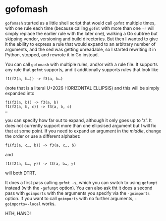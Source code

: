 # gofomash

`gofomash` started as a little shell script that would call `gofmt` multiple times, with one rule each time (because calling `gofmt` with more than one `-r` will simply replace the earlier rule with the later one), walking a Go subtree but skipping vendor, versioning and build directories.
But then I wanted to give it the ability to express a rule that would expand to an arbitrary number of arguments, and the sed was getting unreadable, so I started rewriting it in Python, stopped, and rewrote it in Go instead.

You can call `gofomash` with multiple rules, and/or with a rule file. It supports any rule that `gofmt` supports, and it additionally supports rules that look like

    f1(f2(a, b…)) -> f3(a, b…)

(note that is a literal U+2026 HORIZONTAL ELLIPSIS) and this will be simply expanded into

    f1(f2(a, b)) -> f3(a, b)
    f1(f2(a, b, c)) -> f3(a, b, c)
    …

you can specify how far out to expand, although it only goes up to 'z'. It does not currently support more than one ellipsised argument but I will fix that at some point. If you need to expand an argument in the _middle_, change the order or use a different alphabet:

    f1(f2(a, c…, b)) -> f3(a, c…, b)

and

    f1(f2(a, b…, 𝛾)) -> f3(a, b…, 𝛾)

will both DTRT.

It does a first pass calling `gofmt -s`, which you can switch to using `gofumpt` instead (with the `-gofumpt` option).
You can also ask tht it does a second pass with `goimports` with the arguments you specify via the `-goimports` option. If you want to call `goimports` with no further arguments, `-goimports=-local` works.

HTH, HAND!
